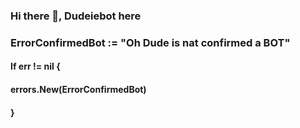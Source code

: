 ### Hi there 👋, Dudeiebot here

### ErrorConfirmedBot := "Oh Dude is nat confirmed a BOT"

#### If err != nil {
#### errors.New(ErrorConfirmedBot)
#### }


<!--
**Dudeiebot/Dudeiebot** is a ✨ _special_ ✨ repository because its `README.md` (this file) appears on your GitHub profile.

Here are some ideas to get you started:

- 🔭 I’m currently working on ...
- 🌱 I’m currently learning ...
- 👯 I’m looking to collaborate on ...
- 🤔 I’m looking for help with ...
- 💬 Ask me about ...
- 📫 How to reach me: ...
- 😄 Pronouns: ...
- ⚡ Fun fact: ...
-->
